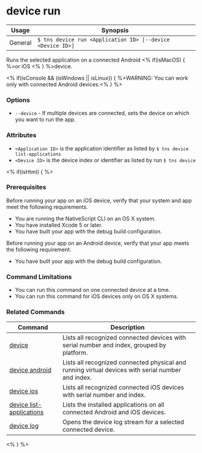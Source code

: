 device run
==========

Usage | Synopsis
------|-------
General | `$ tns device run <Application ID> [--device <Device ID>]`

Runs the selected application on a connected Android <% if(isMacOS) { %>or iOS <% } %>device.

<% if(isConsole && (isWindows || isLinux)) { %>WARNING: You can work only with connected Android devices.<% } %>

### Options
* `--device` - If multiple devices are connected, sets the device on which you want to run the app.

### Attributes
* `<Application ID>` is the application identifier as listed by `$ tns device list-applications` 
* `<Device ID>` is the device index or identifier as listed by run `$ tns device`

<% if(isHtml) { %>
### Prerequisites
Before running your app on an iOS device, verify that your system and app meet the following requirements.

* You are running the NativeScript CLI on an OS X system.
* You have installed Xcode 5 or later.
* You have built your app with the debug build configuration.

Before running your app on an Android device, verify that your app meets the following requirement.

* You have built your app with the debug build configuration.

### Command Limitations

* You can run this command on one connected device at a time.
* You can run this command for iOS devices only on OS X systems.

### Related Commands

Command | Description
----------|----------
[device](device.html) | Lists all recognized connected devices with serial number and index, grouped by platform.
[device android](device-android.html) | Lists all recognized connected physical and running virtual devices with serial number and index.
[device ios](device-ios.html) | Lists all recognized connected iOS devices with serial number and index.
[device list-applications](device-list-applications.html) | Lists the installed applications on all connected Android and iOS devices.
[device log](device-log.html) | Opens the device log stream for a selected connected device.
<% } %>
